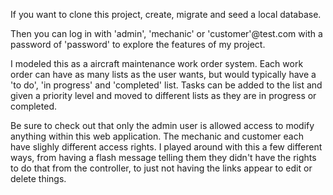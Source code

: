 If you want to clone this project, create, migrate and seed a local database. 

Then you can log in with 'admin', 'mechanic' or 'customer'@test.com with a password of 'password' to explore the features of my project.

I modeled this as a aircraft maintenance work order system. Each work order can have as many lists as the user wants, but would typically have a 'to do', 'in progress' and 'completed' list. Tasks can be added to the list and given a priority level and moved to different lists as they are in progress or completed.

Be sure to check out that only the admin user is allowed access to modify anything within this web application. The mechanic and customer each have slighly different access rights. I played around with this a few different ways, from having a flash message telling them they didn't have the rights to do that from the controller, to just not having the links appear to edit or delete things.
